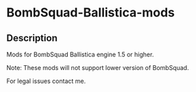 # BombSquad-Ballistica-mods

## Description 
Mods for BombSquad Ballistica engine 1.5 or higher. 

Note: These mods will not support lower version of BombSquad.

For legal issues contact me. 
